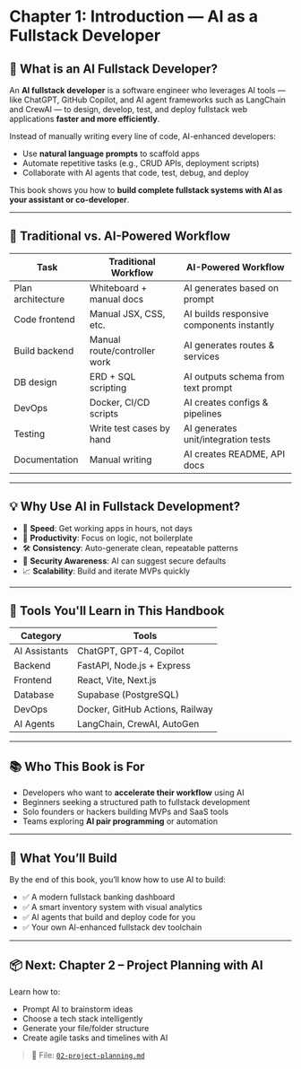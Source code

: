 # Chapter 1: Introduction — AI as a Fullstack Developer

## 🤖 What is an AI Fullstack Developer?

An **AI fullstack developer** is a software engineer who leverages AI tools — like ChatGPT, GitHub Copilot, and AI agent frameworks such as LangChain and CrewAI — to design, develop, test, and deploy fullstack web applications **faster and more efficiently**.

Instead of manually writing every line of code, AI-enhanced developers:
- Use **natural language prompts** to scaffold apps
- Automate repetitive tasks (e.g., CRUD APIs, deployment scripts)
- Collaborate with AI agents that code, test, debug, and deploy

This book shows you how to **build complete fullstack systems with AI as your assistant or co-developer**.

---

## 🧱 Traditional vs. AI-Powered Workflow

| Task                  | Traditional Workflow        | AI-Powered Workflow          |
|-----------------------|-----------------------------|------------------------------|
| Plan architecture     | Whiteboard + manual docs    | AI generates based on prompt |
| Code frontend         | Manual JSX, CSS, etc.       | AI builds responsive components instantly |
| Build backend         | Manual route/controller work | AI generates routes & services |
| DB design             | ERD + SQL scripting         | AI outputs schema from text prompt |
| DevOps                | Docker, CI/CD scripts       | AI creates configs & pipelines |
| Testing               | Write test cases by hand    | AI generates unit/integration tests |
| Documentation         | Manual writing              | AI creates README, API docs  |

---

## 💡 Why Use AI in Fullstack Development?

- 🚀 **Speed**: Get working apps in hours, not days
- 🧠 **Productivity**: Focus on logic, not boilerplate
- 🛠 **Consistency**: Auto-generate clean, repeatable patterns
- 🔐 **Security Awareness**: AI can suggest secure defaults
- 📈 **Scalability**: Build and iterate MVPs quickly

---

## 🧠 Tools You'll Learn in This Handbook

| Category    | Tools                        |
|-------------|------------------------------|
| AI Assistants | ChatGPT, GPT-4, Copilot     |
| Backend      | FastAPI, Node.js + Express  |
| Frontend     | React, Vite, Next.js        |
| Database     | Supabase (PostgreSQL)       |
| DevOps       | Docker, GitHub Actions, Railway |
| AI Agents    | LangChain, CrewAI, AutoGen  |

---

## 📚 Who This Book is For

- Developers who want to **accelerate their workflow** using AI
- Beginners seeking a structured path to fullstack development
- Solo founders or hackers building MVPs and SaaS tools
- Teams exploring **AI pair programming** or automation

---

## 🧭 What You’ll Build

By the end of this book, you’ll know how to use AI to build:

- ✅ A modern fullstack banking dashboard
- ✅ A smart inventory system with visual analytics
- ✅ AI agents that build and deploy code for you
- ✅ Your own AI-enhanced fullstack dev toolchain

---

## 📦 Next: Chapter 2 – Project Planning with AI

Learn how to:
- Prompt AI to brainstorm ideas
- Choose a tech stack intelligently
- Generate your file/folder structure
- Create agile tasks and timelines with AI

> 📍 File: [`02-project-planning.md`](./02-project-planning.md)
